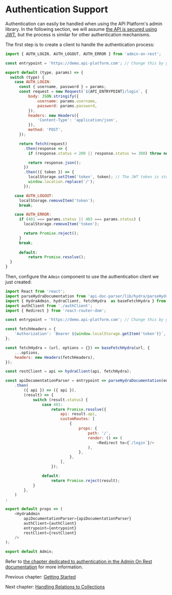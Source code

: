 # Authentication Support

Authentication can easily be handled when using the API Platform's admin library.
In the following section, we will assume [the API is secured using JWT](https://api-platform.com/docs/core/jwt), but the
process is similar for other authentication mechanisms.

The first step is to create a client to handle the authentication process:

```javascript
import { AUTH_LOGIN, AUTH_LOGOUT, AUTH_ERROR } from 'admin-on-rest';

const entrypoint = 'https://demo.api-platform.com'; // Change this by your own entrypoint

export default (type, params) => {
  switch (type) {
    case AUTH_LOGIN:
      const { username, password } = params;
      const request = new Request(`${API_ENTRYPOINT}/login`, {
          body: JSON.stringify({
              username: params.username,
              password: params.password,
          }),
          headers: new Headers({
              'Content-Type': 'application/json',
          }),
          method: 'POST',
      });

      return fetch(request)
        .then(response => {
          if (response.status < 200 || response.status >= 300) throw new Error(response.statusText);

          return response.json();
        })
        .then(({ token }) => {
          localStorage.setItem('token', token); // The JWT token is stored in the browser's local storage
          window.location.replace('/');
        });

    case AUTH_LOGOUT:
      localStorage.removeItem('token');
      break;

    case AUTH_ERROR:
      if (401 === params.status || 403 === params.status) {
        localStorage.removeItem('token');

        return Promise.reject();
      }
      break;
      
      default:
          return Promise.resolve();
  }
}
```

Then, configure the `Admin` component to use the authentication client we just created:

```javascript
import React from 'react';
import parseHydraDocumentation from 'api-doc-parser/lib/hydra/parseHydraDocumentation';
import { HydraAdmin, hydraClient, fetchHydra  as baseFetchHydra } from '@api-platform/admin';
import authClient from './authClient';
import { Redirect } from 'react-router-dom';

const entrypoint = 'https://demo.api-platform.com'; // Change this by your own entrypoint

const fetchHeaders = {
    'Authorization': `Bearer ${window.localStorage.getItem('token')}`,
};

const fetchHydra = (url, options = {}) => baseFetchHydra(url, {
    ...options,
    headers: new Headers(fetchHeaders),
});

const restClient = api => hydraClient(api, fetchHydra);

const apiDocumentationParser = entrypoint => parseHydraDocumentation(entrypoint, { headers: new Headers(fetchHeaders) })
    .then(
        ({ api }) => ({ api }),
        (result) => {
            switch (result.status) {
                case 401:
                    return Promise.resolve({
                        api: result.api,
                        customRoutes: [
                            {
                                props: {
                                    path: '/',
                                    render: () => (
                                        <Redirect to={`/login`}/>
                                    ),
                                },
                            },
                        ],
                    });

                default:
                    return Promise.reject(result);
            }
        },
    )
;

export default props => (
    <HydraAdmin
        apiDocumentationParser={apiDocumentationParser}
        authClient={authClient}
        entrypoint={entrypoint}
        restClient={restClient}
    />
);

export default Admin;
```

Refer to [the chapter dedicated to authentication in the Admin On Rest documentation](https://marmelab.com/admin-on-rest/Authentication.html)
for more information.

Previous chapter: [Getting Started](getting-started.md)

Next chapter: [Handling Relations to Collections](handling-relations-to-collections.md)
